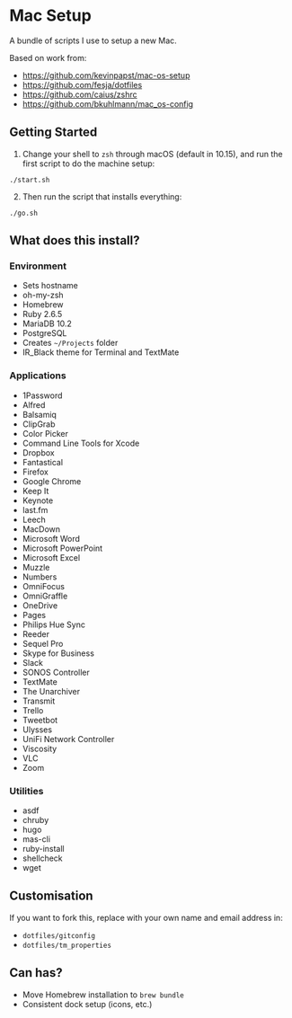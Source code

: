 # Mac Setup

A bundle of scripts I use to setup a new Mac.

Based on work from:

* https://github.com/kevinpapst/mac-os-setup
* https://github.com/fesja/dotfiles
* https://github.com/caius/zshrc
* https://github.com/bkuhlmann/mac_os-config

## Getting Started

1. Change your shell to `zsh` through macOS (default in 10.15), and run the first script to do the machine setup:

```
./start.sh
```

2. Then run the script that installs everything:

```
./go.sh
```

## What does this install?

### Environment

* Sets hostname
* oh-my-zsh
* Homebrew
* Ruby 2.6.5
* MariaDB 10.2
* PostgreSQL
* Creates `~/Projects` folder
* IR_Black theme for Terminal and TextMate

### Applications

* 1Password
* Alfred
* Balsamiq
* ClipGrab
* Color Picker
* Command Line Tools for Xcode
* Dropbox
* Fantastical
* Firefox
* Google Chrome
* Keep It
* Keynote
* last.fm
* Leech
* MacDown
* Microsoft Word
* Microsoft PowerPoint
* Microsoft Excel
* Muzzle
* Numbers
* OmniFocus
* OmniGraffle
* OneDrive
* Pages
* Philips Hue Sync
* Reeder
* Sequel Pro
* Skype for Business
* Slack
* SONOS Controller
* TextMate
* The Unarchiver
* Transmit
* Trello
* Tweetbot
* Ulysses
* UniFi Network Controller
* Viscosity
* VLC
* Zoom

### Utilities

* asdf
* chruby
* hugo
* mas-cli
* ruby-install
* shellcheck
* wget

## Customisation

If you want to fork this, replace with your own name and email address in:

* `dotfiles/gitconfig`
* `dotfiles/tm_properties`

## Can has?

* Move Homebrew installation to `brew bundle`
* Consistent dock setup (icons, etc.)
